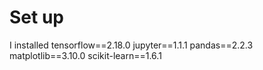 # Set up
I installed tensorflow==2.18.0 jupyter==1.1.1 pandas==2.2.3 matplotlib==3.10.0 scikit-learn==1.6.1